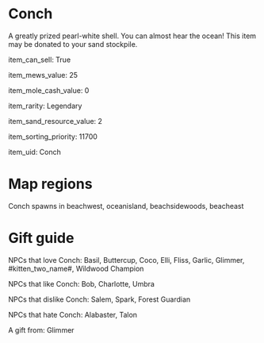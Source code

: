 # Conch

A greatly prized pearl-white shell. You can almost hear the ocean! This item may be donated to your sand stockpile.

item_can_sell: True

item_mews_value: 25

item_mole_cash_value: 0

item_rarity: Legendary

item_sand_resource_value: 2

item_sorting_priority: 11700

item_uid: Conch

# Map regions

Conch spawns in beachwest, oceanisland, beachsidewoods, beacheast

# Gift guide

NPCs that love Conch: Basil, Buttercup, Coco, Elli, Fliss, Garlic, Glimmer, #kitten_two_name#, Wildwood Champion

NPCs that like Conch: Bob, Charlotte, Umbra

NPCs that dislike Conch: Salem, Spark, Forest Guardian

NPCs that hate Conch: Alabaster, Talon

A gift from: Glimmer